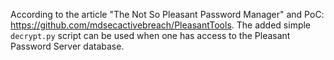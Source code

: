 According to the article "The Not So Pleasant Password Manager" and PoC: https://github.com/mdsecactivebreach/PleasantTools. The added simple `decrypt.py` script can be used when one has access to the Pleasant Password Server database.
